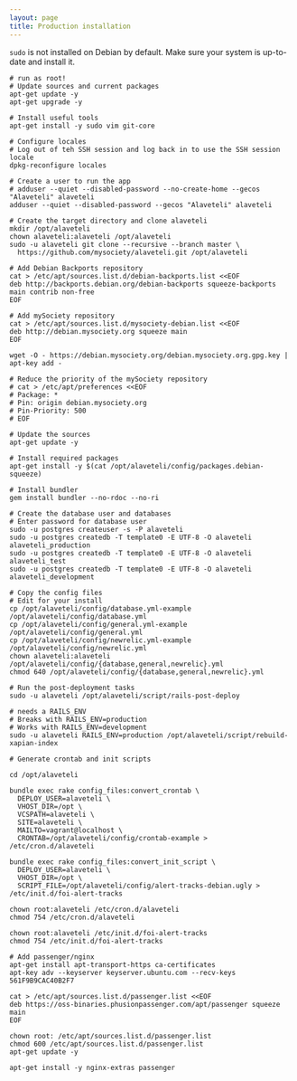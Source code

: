 ```yaml
---
layout: page
title: Production installation
---
```


`sudo` is not installed on Debian by default. Make sure your system is up-to-date and install it.

    # run as root!
    # Update sources and current packages
    apt-get update -y
    apt-get upgrade -y

    # Install useful tools
    apt-get install -y sudo vim git-core

    # Configure locales
    # Log out of teh SSH session and log back in to use the SSH session locale
    dpkg-reconfigure locales

    # Create a user to run the app
    # adduser --quiet --disabled-password --no-create-home --gecos "Alaveteli" alaveteli
    adduser --quiet --disabled-password --gecos "Alaveteli" alaveteli

    # Create the target directory and clone alaveteli
    mkdir /opt/alaveteli
    chown alaveteli:alaveteli /opt/alaveteli
    sudo -u alaveteli git clone --recursive --branch master \
      https://github.com/mysociety/alaveteli.git /opt/alaveteli

    # Add Debian Backports repository
    cat > /etc/apt/sources.list.d/debian-backports.list <<EOF
    deb http://backports.debian.org/debian-backports squeeze-backports main contrib non-free
    EOF

    # Add mySociety repository
    cat > /etc/apt/sources.list.d/mysociety-debian.list <<EOF
    deb http://debian.mysociety.org squeeze main
    EOF

    wget -O - https://debian.mysociety.org/debian.mysociety.org.gpg.key | apt-key add -

    # Reduce the priority of the mySociety repository
    # cat > /etc/apt/preferences <<EOF
    # Package: *
    # Pin: origin debian.mysociety.org
    # Pin-Priority: 500
    # EOF

    # Update the sources
    apt-get update -y

    # Install required packages
    apt-get install -y $(cat /opt/alaveteli/config/packages.debian-squeeze)

    # Install bundler
    gem install bundler --no-rdoc --no-ri

    # Create the database user and databases
    # Enter password for database user
    sudo -u postgres createuser -s -P alaveteli
    sudo -u postgres createdb -T template0 -E UTF-8 -O alaveteli alaveteli_production
    sudo -u postgres createdb -T template0 -E UTF-8 -O alaveteli alaveteli_test
    sudo -u postgres createdb -T template0 -E UTF-8 -O alaveteli alaveteli_development

    # Copy the config files
    # Edit for your install
    cp /opt/alaveteli/config/database.yml-example /opt/alaveteli/config/database.yml
    cp /opt/alaveteli/config/general.yml-example /opt/alaveteli/config/general.yml
    cp /opt/alaveteli/config/newrelic.yml-example /opt/alaveteli/config/newrelic.yml
    chown alaveteli:alaveteli /opt/alaveteli/config/{database,general,newrelic}.yml
    chmod 640 /opt/alaveteli/config/{database,general,newrelic}.yml

    # Run the post-deployment tasks
    sudo -u alaveteli /opt/alaveteli/script/rails-post-deploy
    
    # needs a RAILS_ENV
    # Breaks with RAILS_ENV=production
    # Works with RAILS_ENV=development
    sudo -u alaveteli RAILS_ENV=production /opt/alaveteli/script/rebuild-xapian-index

    # Generate crontab and init scripts

    cd /opt/alaveteli

    bundle exec rake config_files:convert_crontab \
      DEPLOY_USER=alaveteli \
      VHOST_DIR=/opt \
      VCSPATH=alaveteli \
      SITE=alaveteli \
      MAILTO=vagrant@localhost \
      CRONTAB=/opt/alaveteli/config/crontab-example > /etc/cron.d/alaveteli

    bundle exec rake config_files:convert_init_script \
      DEPLOY_USER=alaveteli \
      VHOST_DIR=/opt \
      SCRIPT_FILE=/opt/alaveteli/config/alert-tracks-debian.ugly > /etc/init.d/foi-alert-tracks

    chown root:alaveteli /etc/cron.d/alaveteli
    chmod 754 /etc/cron.d/alaveteli

    chown root:alaveteli /etc/init.d/foi-alert-tracks
    chmod 754 /etc/init.d/foi-alert-tracks

    # Add passenger/nginx
    apt-get install apt-transport-https ca-certificates
    apt-key adv --keyserver keyserver.ubuntu.com --recv-keys 561F9B9CAC40B2F7

    cat > /etc/apt/sources.list.d/passenger.list <<EOF
    deb https://oss-binaries.phusionpassenger.com/apt/passenger squeeze main
    EOF

    chown root: /etc/apt/sources.list.d/passenger.list
    chmod 600 /etc/apt/sources.list.d/passenger.list
    apt-get update -y

    apt-get install -y nginx-extras passenger


















